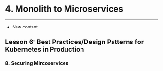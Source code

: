 # 4. Monolith to Microservices 
___
* New content 

## Lesson 6: Best Practices/Design Patterns for Kubernetes in Production

### 8. Securing Mircoservices 



